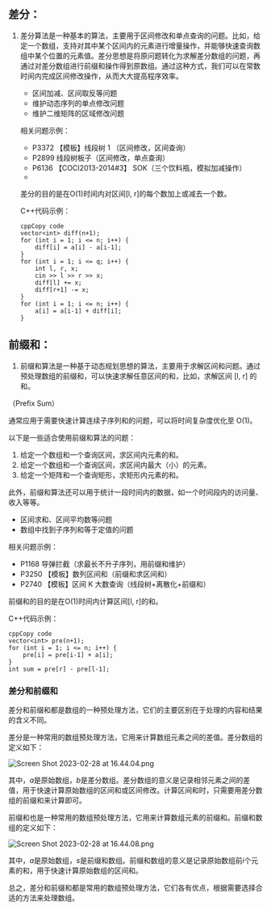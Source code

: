 ## 差分：

1. 差分算法是一种基本的算法，主要用于区间修改和单点查询的问题。比如，给定一个数组，支持对其中某个区间内的元素进行增量操作，并能够快速查询数组中某个位置的元素值。差分思想是将原问题转化为求解差分数组的问题，再通过对差分数组进行前缀和操作得到原数组。通过这种方式，我们可以在常数时间内完成区间修改操作，从而大大提高程序效率。
    - 区间加减、区间取反等问题
    - 维护动态序列的单点修改问题
    - 维护二维矩阵的区域修改问题
    
    相关问题示例：
    
    - P3372 【模板】线段树 1 （区间修改，区间查询）
    - P2899 线段树板子（区间修改，单点查询）
    - P6136 【COCI2013-2014#3】 SOK（三个饮料瓶，模拟加减操作）
    - 
    
    差分的目的是在O(1)时间内对区间[l, r]的每个数加上或减去一个数。
    
    C++代码示例：
    
    ```
    cppCopy code
    vector<int> diff(n+1);
    for (int i = 1; i <= n; i++) {
        diff[i] = a[i] - a[i-1];
    }
    for (int i = 1; i <= q; i++) {
        int l, r, x;
        cin >> l >> r >> x;
        diff[l] += x;
        diff[r+1] -= x;
    }
    for (int i = 1; i <= n; i++) {
        a[i] = a[i-1] + diff[i];
    }
    
    ```
    

## 前缀和：

1. 前缀和算法是一种基于动态规划思想的算法，主要用于求解区间和问题。通过预处理数组的前缀和，可以快速求解任意区间的和，比如，求解区间 [l, r] 的和。

（Prefix Sum）

通常应用于需要快速计算连续子序列和的问题，可以将时间复杂度优化至 O(1)。

以下是一些适合使用前缀和算法的问题：

1. 给定一个数组和一个查询区间，求区间内元素的和。
2. 给定一个数组和一个查询区间，求区间内最大（小）的元素。
3. 给定一个矩阵和一个查询矩形，求矩形内元素的和。

此外，前缀和算法还可以用于统计一段时间内的数据，如一个时间段内的访问量、收入等等。

- 区间求和、区间平均数等问题
- 数组中找到子序列和等于定值的问题

相关问题示例：

- P1168 导弹拦截（求最长不升子序列，用前缀和维护）
- P3250 【模板】数列区间和（前缀和求区间和）
- P2740 【模板】区间 K 大数查询（线段树+离散化+前缀和）

前缀和的目的是在O(1)时间内计算区间[l, r]的和。

C++代码示例：

```
cppCopy code
vector<int> pre(n+1);
for (int i = 1; i <= n; i++) {
    pre[i] = pre[i-1] + a[i];
}
int sum = pre[r] - pre[l-1];

```

### 差分和前缀和

差分和前缀和都是数组的一种预处理方法，它们的主要区别在于处理的内容和结果的含义不同。

差分是一种常用的数组预处理方法，它用来计算数组元素之间的差值。差分数组的定义如下：

![Screen Shot 2023-02-28 at 16.44.04.png](https://s3-us-west-2.amazonaws.com/secure.notion-static.com/68190abb-b07c-4e55-8fd8-079ea93db7f6/Screen_Shot_2023-02-28_at_16.44.04.png)

其中，$a$是原始数组，$b$是差分数组。差分数组的意义是记录相邻元素之间的差值，用于快速计算原始数组的区间和或区间修改。计算区间和时，只需要用差分数组的前缀和来计算即可。

前缀和也是一种常用的数组预处理方法，它用来计算数组元素的前缀和。前缀和数组的定义如下：

![Screen Shot 2023-02-28 at 16.44.08.png](https://s3-us-west-2.amazonaws.com/secure.notion-static.com/30c853f6-938e-403a-a1be-8ca83600844d/Screen_Shot_2023-02-28_at_16.44.08.png)

其中，$a$是原始数组，$s$是前缀和数组。前缀和数组的意义是记录原始数组前$i$个元素的和，用于快速计算原始数组的区间和。

总之，差分和前缀和都是常用的数组预处理方法，它们各有优点，根据需要选择合适的方法来处理数组。